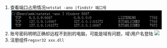 1. 查看端口占用情况`netstat -ano |findstr 端口号`
![](images/screenshot_1561629738028.png)
2. 账号密码明明正确却远程不到别的电脑，可能是域有问题，域\用户名登陆
![](https://i.vgy.me/YjsJOV.png)
3. 注册组件`regsvr32 xxx.dll`